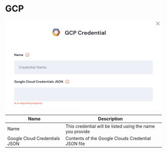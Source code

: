 # GCP

![Information needed to onboard GCP connector](<../../.gitbook/assets/Screen Shot 2022-06-15 at 8.17.44 PM.png>)

<table><thead><tr><th>Name</th><th>Description</th><th data-hidden></th></tr></thead><tbody><tr><td>Name</td><td>This credential will be listed using the name you provide</td><td></td></tr><tr><td>Google Cloud Credentials JSON</td><td>Contents of the Google Clouds Credential JSON file</td><td></td></tr></tbody></table>
